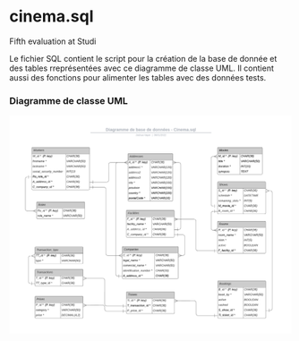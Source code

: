 # cinema.sql
Fifth evaluation at Studi

Le fichier SQL contient le script pour la création de la base de donnée et des tables rreprésentées avec ce diagramme de classe UML. Il contient aussi des fonctions pour alimenter les tables avec des données tests.

### Diagramme de classe UML
![diagramme de classe](https://github.com/joshuaVayer/cinema.sql/blob/main/resources/digramme_de_classe.png)
